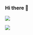 ### Hi there 👋

[![](https://github-readme-stats.vercel.app/api?username=hanyucd&theme=tokyonight)](https://github.com/hanyucd)

[![](https://github-readme-stats.vercel.app/api/top-langs?username=hanyucd&theme=radical&layout=compact)](https://github.com/hanyucd)

